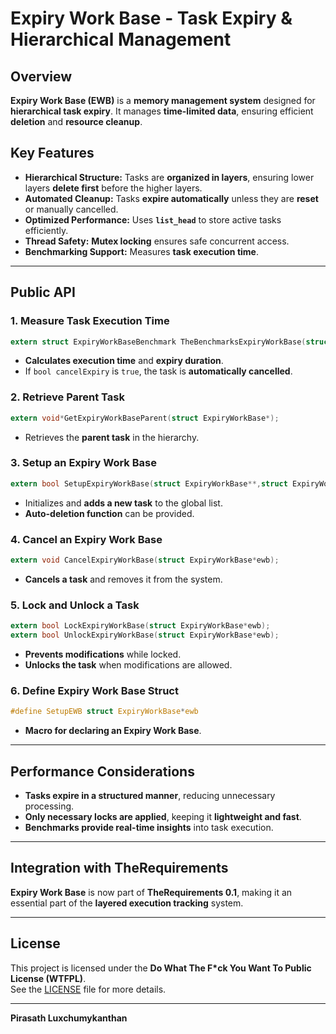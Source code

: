 # **Expiry Work Base - Task Expiry & Hierarchical Management**

## **Overview**
**Expiry Work Base (EWB)** is a **memory management system** designed for **hierarchical task expiry**. It manages **time-limited data**, ensuring efficient **deletion** and **resource cleanup**.

## **Key Features**
- **Hierarchical Structure:** Tasks are **organized in layers**, ensuring lower layers **delete first** before the higher layers.
- **Automated Cleanup:** Tasks **expire automatically** unless they are **reset** or manually cancelled.
- **Optimized Performance:** Uses **`list_head`** to store active tasks efficiently.
- **Thread Safety:** **Mutex locking** ensures safe concurrent access.
- **Benchmarking Support:** Measures **task execution time**.

---

## **Public API**
### **1. Measure Task Execution Time**
```c
extern struct ExpiryWorkBaseBenchmark TheBenchmarksExpiryWorkBase(struct ExpiryWorkBase*,bool,bool);
```
- **Calculates execution time** and **expiry duration**.
- If `bool cancelExpiry` is `true`, the task is **automatically cancelled**.

### **2. Retrieve Parent Task**
```c
extern void*GetExpiryWorkBaseParent(struct ExpiryWorkBase*);
```
- Retrieves the **parent task** in the hierarchy.

### **3. Setup an Expiry Work Base**
```c
extern bool SetupExpiryWorkBase(struct ExpiryWorkBase**,struct ExpiryWorkBase*,void*,void(*)(void*));
```
- Initializes and **adds a new task** to the global list.
- **Auto-deletion function** can be provided.

### **4. Cancel an Expiry Work Base**
```c
extern void CancelExpiryWorkBase(struct ExpiryWorkBase*ewb);
```
- **Cancels a task** and removes it from the system.

### **5. Lock and Unlock a Task**
```c
extern bool LockExpiryWorkBase(struct ExpiryWorkBase*ewb);
extern bool UnlockExpiryWorkBase(struct ExpiryWorkBase*ewb);
```
- **Prevents modifications** while locked.
- **Unlocks the task** when modifications are allowed.

### **6. Define Expiry Work Base Struct**
```c
#define SetupEWB struct ExpiryWorkBase*ewb
```
- **Macro for declaring an Expiry Work Base**.

---

## **Performance Considerations**
- **Tasks expire in a structured manner**, reducing unnecessary processing.
- **Only necessary locks are applied**, keeping it **lightweight and fast**.
- **Benchmarks provide real-time insights** into task execution.

---

## **Integration with TheRequirements**
**Expiry Work Base** is now part of **TheRequirements 0.1**, making it an essential part of the **layered execution tracking** system.

---

## **License**
This project is licensed under the **Do What The F*ck You Want To Public License (WTFPL)**.  
See the [LICENSE](LICENSE) file for more details.

---

**Pirasath Luxchumykanthan**  

